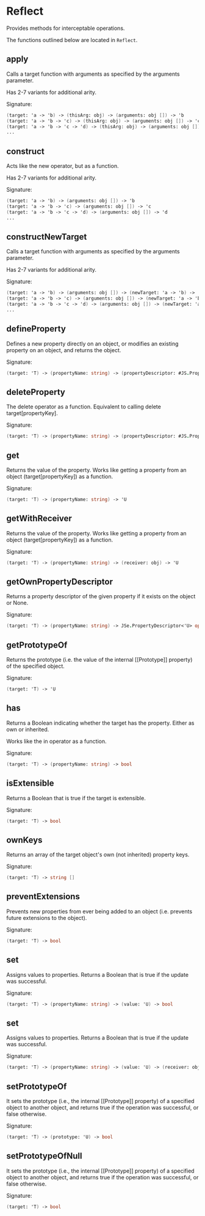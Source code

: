 # Reflect

Provides methods for interceptable operations.

The functions outlined below are located in `Reflect`.

## apply

Calls a target function with arguments as specified by the arguments parameter.

Has 2-7 variants for additional arity.

Signature:
```fsharp
(target: 'a -> 'b) -> (thisArg: obj) -> (arguments: obj []) -> 'b
(target: 'a -> 'b -> 'c) -> (thisArg: obj) -> (arguments: obj []) -> 'c
(target: 'a -> 'b -> 'c -> 'd) -> (thisArg: obj) -> (arguments: obj []) -> 'd
...
```

## construct

Acts like the new operator, but as a function.

Has 2-7 variants for additional arity.

Signature:
```fsharp
(target: 'a -> 'b) -> (arguments: obj []) -> 'b
(target: 'a -> 'b -> 'c) -> (arguments: obj []) -> 'c
(target: 'a -> 'b -> 'c -> 'd) -> (arguments: obj []) -> 'd
...
```

## constructNewTarget

Calls a target function with arguments as specified by the arguments parameter.

Has 2-7 variants for additional arity.

Signature:
```fsharp
(target: 'a -> 'b) -> (arguments: obj []) -> (newTarget: 'a -> 'b) -> 'b
(target: 'a -> 'b -> 'c) -> (arguments: obj []) -> (newTarget: 'a -> 'b -> 'c) -> 'c
(target: 'a -> 'b -> 'c -> 'd) -> (arguments: obj []) -> (newTarget: 'a -> 'b -> 'c -> 'd) -> 'd
...
```

## defineProperty

Defines a new property directly on an object, or modifies an existing 
property on an object, and returns the object.

Signature:
```fsharp
(target: 'T) -> (propertyName: string) -> (propertyDescriptor: #JS.PropertyDescriptor) -> bool
```

## deleteProperty

The delete operator as a function. Equivalent to calling delete target[propertyKey].

Signature:
```fsharp
(target: 'T) -> (propertyName: string) -> (propertyDescriptor: #JS.PropertyDescriptor) -> bool
```

## get

Returns the value of the property. Works like getting a property from an object (target[propertyKey]) as a function.

Signature:
```fsharp
(target: 'T) -> (propertyName: string) -> 'U
```

## getWithReceiver

Returns the value of the property. Works like getting a property from an object (target[propertyKey]) as a function.

Signature:
```fsharp
(target: 'T) -> (propertyName: string) -> (receiver: obj) -> 'U
```

## getOwnPropertyDescriptor

Returns a property descriptor of the given property if it exists on the object or None.

Signature:
```fsharp
(target: 'T) -> (propertyName: string) -> JSe.PropertyDescriptor<'U> option
```

## getPrototypeOf

Returns the prototype (i.e. the value of the internal [[Prototype]] property) of the specified object.

Signature:
```fsharp
(target: 'T) -> 'U
```

## has

Returns a Boolean indicating whether the target has the property. Either as own or inherited. 

Works like the in operator as a function.

Signature:
```fsharp
(target: 'T) -> (propertyName: string) -> bool
```

## isExtensible

Returns a Boolean that is true if the target is extensible.

Signature:
```fsharp
(target: 'T) -> bool
```

## ownKeys

Returns an array of the target object's own (not inherited) property keys.

Signature:
```fsharp
(target: 'T) -> string []
```

## preventExtensions

Prevents new properties from ever being added to an object (i.e. prevents future extensions to the object).

Signature:
```fsharp
(target: 'T) -> bool
```

## set

Assigns values to properties. Returns a Boolean that is true if the update was successful.

Signature:
```fsharp
(target: 'T) -> (propertyName: string) -> (value: 'U) -> bool
```

## set

Assigns values to properties. Returns a Boolean that is true if the update was successful.

Signature:
```fsharp
(target: 'T) -> (propertyName: string) -> (value: 'U) -> (receiver: obj) -> bool
```

## setPrototypeOf

It sets the prototype (i.e., the internal [[Prototype]] property) of a specified object to another object, 
and returns true if the operation was successful, or false otherwise.

Signature:
```fsharp
(target: 'T) -> (prototype: 'U) -> bool
```

## setPrototypeOfNull

It sets the prototype (i.e., the internal [[Prototype]] property) of a specified object to another object, 
and returns true if the operation was successful, or false otherwise.

Signature:
```fsharp
(target: 'T) -> bool
```
